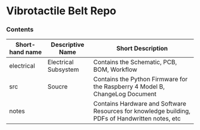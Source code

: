 # Vibrotactile Belt Repo
### Contents
Short-hand name | Descriptive Name | Short Description
--------- | ---------------------- | -----------------
electrical | Electrical Subsystem | Contains the Schematic, PCB, BOM, Workflow
src | Soucre | Contains the Python Firmware for the Raspberry 4 Model B, ChangeLog Document
notes | | Contains Hardware and Software Resources for knowledge building, PDFs of Handwritten notes, etc
